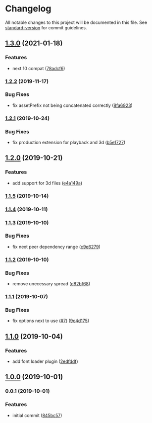 # Changelog

All notable changes to this project will be documented in this file. See [standard-version](https://github.com/conventional-changelog/standard-version) for commit guidelines.

## [1.3.0](https://github.com/moxystudio/next-common-files/compare/v1.2.2...v1.3.0) (2021-01-18)


### Features

* next 10 compat ([78adcf6](https://github.com/moxystudio/next-common-files/commit/78adcf61a7c506800140328e50d21988e7fcfce3))

### [1.2.2](https://github.com/moxystudio/next-common-files/compare/v1.2.1...v1.2.2) (2019-11-17)


### Bug Fixes

* fix assetPrefix not being concatenated correctly ([8fa6923](https://github.com/moxystudio/next-common-files/commit/8fa6923))

### [1.2.1](https://github.com/moxystudio/next-common-files/compare/v1.2.0...v1.2.1) (2019-10-24)


### Bug Fixes

* fix production extension for playback and 3d ([b5e1727](https://github.com/moxystudio/next-common-files/commit/b5e1727))

## [1.2.0](https://github.com/moxystudio/next-common-files/compare/v1.1.5...v1.2.0) (2019-10-21)


### Features

* add support for 3d files ([e4a149a](https://github.com/moxystudio/next-common-files/commit/e4a149a))

### [1.1.5](https://github.com/moxystudio/next-common-files/compare/v1.1.4...v1.1.5) (2019-10-14)

### [1.1.4](https://github.com/moxystudio/next-common-files/compare/v1.1.3...v1.1.4) (2019-10-11)

### [1.1.3](https://github.com/moxystudio/next-common-files/compare/v1.1.2...v1.1.3) (2019-10-10)


### Bug Fixes

* fix next peer dependency range ([c9e6279](https://github.com/moxystudio/next-common-files/commit/c9e6279))

### [1.1.2](https://github.com/moxystudio/next-common-files/compare/v1.1.1...v1.1.2) (2019-10-10)


### Bug Fixes

* remove unecessary spread ([d82bf68](https://github.com/moxystudio/next-common-files/commit/d82bf68))

### [1.1.1](https://github.com/moxystudio/next-common-files/compare/v1.1.0...v1.1.1) (2019-10-07)


### Bug Fixes

* fix options next to use ([#7](https://github.com/moxystudio/next-common-files/issues/7)) ([9c4d175](https://github.com/moxystudio/next-common-files/commit/9c4d175))

## [1.1.0](https://github.com/moxystudio/next-common-files/compare/v1.0.0...v1.1.0) (2019-10-04)


### Features

* add font loader plugin ([2edfddf](https://github.com/moxystudio/next-common-files/commit/2edfddf))

## [1.0.0](https://github.com/moxystudio/next-common-files/compare/v0.0.1...v1.0.0) (2019-10-01)

### 0.0.1 (2019-10-01)


### Features

* initial commit ([845bc57](https://github.com/moxystudio/next-common-files/commit/845bc57))
